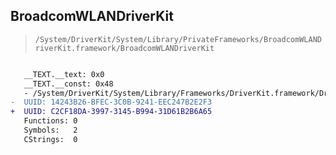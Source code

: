 ## BroadcomWLANDriverKit

> `/System/DriverKit/System/Library/PrivateFrameworks/BroadcomWLANDriverKit.framework/BroadcomWLANDriverKit`

```diff

   __TEXT.__text: 0x0
   __TEXT.__const: 0x48
   - /System/DriverKit/System/Library/Frameworks/DriverKit.framework/DriverKit
-  UUID: 14243B26-BFEC-3C0B-9241-EEC247B2E2F3
+  UUID: C2CF18DA-3997-3145-B994-31D61B2B6A65
   Functions: 0
   Symbols:   2
   CStrings:  0

```

